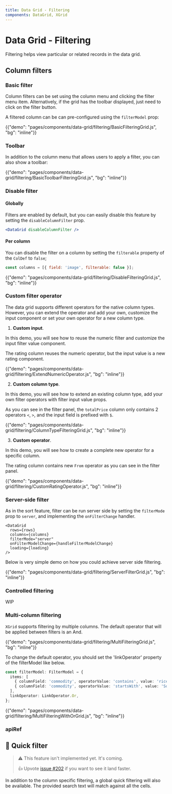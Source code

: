 ```yaml
---
title: Data Grid - Filtering
components: DataGrid, XGrid
---
```


# Data Grid - Filtering

<p class="description">Filtering helps view particular or related records in the data grid.</p>

## Column filters

### Basic filter

Column filters can be set using the column menu and clicking the filter menu item.
Alternatively, if the grid has the toolbar displayed, just need to click on the filter button.

A filtered column can be can pre-configured using the `filterModel` prop:

{{"demo": "pages/components/data-grid/filtering/BasicFilteringGrid.js", "bg": "inline"}}

### Toolbar

In addition to the column menu that allows users to apply a filter, you can also show a toolbar:

{{"demo": "pages/components/data-grid/filtering/BasicToolbarFilteringGrid.js", "bg": "inline"}}

### Disable filter

#### Globally

Filters are enabled by default, but you can easily disable this feature by setting the `disableColumnFilter` prop.

```jsx
<DataGrid disableColumnFilter />
```

#### Per column

You can disable the filter on a column by setting the `filterable` property of the `ColDef` to `false`;

```js
const columns = [{ field: 'image', filterable: false }];
```

{{"demo": "pages/components/data-grid/filtering/DisableFilteringGrid.js", "bg": "inline"}}

### Custom filter operator

The data grid supports different operators for the native column types.
However, you can extend the operator and add your own, customize the input component or set your own operator for a new column type.

1. **Custom input**.

In this demo, you will see how to reuse the numeric filter and customize the input filter value component.

The rating column reuses the numeric operator, but the input value is a new rating component.

{{"demo": "pages/components/data-grid/filtering/ExtendNumericOperator.js", "bg": "inline"}}

2. **Custom column type**.

In this demo, you will see how to extend an existing column type, add your own filter operators with filter input value props.

As you can see in the filter panel, the `totalPrice` column only contains 2 operators `<`, `>`, and the input field is prefixed with `$`.

{{"demo": "pages/components/data-grid/filtering/ColumnTypeFilteringGrid.js", "bg": "inline"}}

3. **Custom operator**.

In this demo, you will see how to create a complete new operator for a specific column.

The rating column contains new `From` operator as you can see in the filter panel.

{{"demo": "pages/components/data-grid/filtering/CustomRatingOperator.js", "bg": "inline"}}

### Server-side filter

As in the sort feature, filter can be run server side by setting the `filterMode` prop to `server`, and implementing the `onFilterChange` handler.

```tsx
<DataGrid
  rows={rows}
  columns={columns}
  filterMode="server"
  onFilterModelChange={handleFilterModelChange}
  loading={loading}
/>
```

Below is very simple demo on how you could achieve server side filtering.

{{"demo": "pages/components/data-grid/filtering/ServerFilterGrid.js", "bg": "inline"}}

### Controlled filtering

WIP

### Multi-column filtering <span class="pro"></span>

`XGrid` supports filtering by multiple columns.
The default operator that will be applied between filters is an And.

{{"demo": "pages/components/data-grid/filtering/MultiFilteringGrid.js", "bg": "inline"}}

To change the default operator, you should set the 'linkOperator' property of the filterModel like below.

```ts
const filterModel: FilterModel = {
  items: [
    { columnField: 'commodity', operatorValue: 'contains', value: 'rice' },
    { columnField: 'commodity', operatorValue: 'startsWith', value: 'Soy' },
  ],
  linkOperator: LinkOperator.Or,
};
```

{{"demo": "pages/components/data-grid/filtering/MultiFilteringWithOrGrid.js", "bg": "inline"}}

### apiRef <span class="pro"></span>

<!-- https://master--material-ui-x.netlify.app/components/data-grid/rows/#apiref -->

## 🚧 Quick filter

> ⚠️ This feature isn't implemented yet. It's coming.
>
> 👍 Upvote [issue #202](https://github.com/mui-org/material-ui-x/issues/202) if you want to see it land faster.

In addition to the column specific filtering, a global quick filtering will also be available.
The provided search text will match against all the cells.
